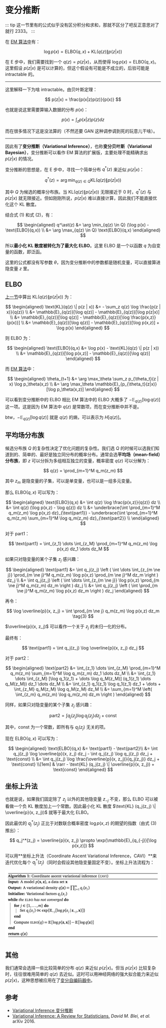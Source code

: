 # 变分推断

::: tip
这一节里有的公式似乎没有区分积分和求和，那就不区分了吧反正意思对了就行 2333。
:::


在 [EM 算法中](/ai/dl/pcg/parameters-learning-latent/#从-kl-散度来理解)有：

$$
\log p(x) = \text{ELBO}(q,x) + \text{KL}(q(z) \| p(z | x)) \tag{1}
$$

在 E 步中，我们需要找到一个 $q(z) = p(z | x)$，从而使得 $\log p(x) = \text{ELBO}(q,x)$。这里假设 $p(z | x)$ 是可以计算的，但这个假设有可能是不成立的，后验可能是 intractable 的。

---
这里解释一下为啥 intractable。由贝叶斯定理：

$$
p(z|x) = \frac{p(x|z)p(z)}{p(x)}
$$

也就是说这里需要算输入数据的分布 $p(x)$：

$$
p(x)=\int_z p(x|z)p(z) dz
$$


而在很多情况下这是没法算的（不然还要 GAN 这种调参调到死的玩意儿干啥）。

---


因此有了**变分推断（Variational Inference）**，也称**变分贝叶斯（Variational Bayesian）**，变分推断可以看作 EM 算法的扩展版，主要处理不能精确求出 $p(z|x)$ 的情况。

变分推断的思想是，在 E 步中，寻找一个简单分布 $q^\ast(z)$ 来近似 $p(z|x)$：

$$
q^\ast(z) = \arg \min_{q(z) \in Q} \text{KL}(q(z) \| p(z | x)) \tag{2}
$$

其中 $Q$ 为候选的概率分布族。当 $\text{KL}(q(z) \| p(z | x))$ 无限接近于 0 时，$q^\ast(z)$ 与 $p(z | x)$ 就无限接近。但如刚刚所说，$p(z|x)$ 难以直接计算，因此我们不能直接优化这个 KL 散度。

结合式 (1) 和式 (2)，有：

$$
\begin{aligned}
    q^\ast(z) &= \arg \min_{q(z) \in Q} (\log p(x) - \text{ELBO}(q,x)) \\
        &= \arg \max_{q(z) \in Q} \text{ELBO}(q,x)
\end{aligned}
$$

所以**最小化 KL 散度被转化为了最大化 ELBO**。这里 ELBO 是一个以函数 $q$ 为自变量的函数，即泛函。

这里的公式都没有写参数 $\theta$，因为变分推断中的参数都是随机变量，可以直接算进隐变量 $z$ 里。


## ELBO

[上一节](/ai/dl/pcg/parameters-learning-latent/#从-kl-散度来理解)中算出 $\text{KL}(q(z) \| p(z | x))$ 为：

$$
\begin{aligned}
    \text{KL}(q(z) \| p(z | x)) &= - \sum_z q(z) \log \frac{p(z | x)}{q(z)} \\
        &= \mathbb{E}_{q(z)}[\log q(z)] - \mathbb{E}_{q(z)}[\log p(z|x)] \\
        &= \mathbb{E}_{q(z)}[\log q(z)] - \mathbb{E}_{q(z)}[\log \frac{p(x,z)}{p(x)}] \\
        &= \mathbb{E}_{q(z)}[\log q(z)] - \mathbb{E}_{q(z)}[\log p(x,z)] + \log p(x)
\end{aligned}
$$

则 ELBO 为：

$$
\begin{aligned}
    \text{ELBO}(q,x) &= \log p(x) - \text{KL}(q(z) \| p(z | x)) \\
        &= \mathbb{E}_{q(z)}[\log p(x,z)] - \mathbb{E}_{q(z)}[\log q(z)]
\end{aligned}
$$

而 [EM 算法](/ai/dl/pcg/parameters-learning-latent/#em-算法)中：

$$
\begin{aligned}
    \theta_{t+1} &= \arg \max_\theta \sum_z p_{\theta_t}(z | x) \log p_\theta(x,z) \\
        &= \arg \max_\theta \mathbb{E}_{p_{\theta_t}(z|x)}[\log p_\theta(x,z)]
\end{aligned}
$$

可以看到变分推断中的 ELBO 相比 EM 算法中的 ELBO 大概多了 $- \mathbb{E}_{q(z)}[\log q(z)]$ 这一项。这是因为 EM 算法中 $q(z)$ 是常数项，而在变分推断中并不是。

btw，$- \mathbb{E}_{q(z)}[\log q(z)]$ 就是 $q(z)$ 的熵，可以表示为 $H[q(z)]$。

## 平均场分布族

候选分布族 $Q$ 的复杂性决定了优化问题的复杂性。我们选 $Q$ 的时候可以选我们知道到的、简单的、最好是独立同分布的概率分布。通常会选**平均场（mean-field）分布族**，即 $z$ 可以分拆为多组相互独立的变量，概率密度 $q(z)$ 可以分解为：

$$
q(z) = \prod_{m=1}^M q_m(z_m)
$$

其中 $z_m$ 是隐变量的子集，可以是单变量，也可以是一组多元变量。

那么 $\text{ELBO}(q,x)$ 可以写为：

$$
\begin{aligned}
    \text{ELBO}(q,x) &= \int q(z) \log \frac{p(x,z)}{q(z)} dz \\
        &= \int q(z) (\log p(x,z) - \log q(z)) dz \\
        &= \underbrace{\int \prod_{m=1}^M q_m(z_m) \log p(x,z) dz}_{\text{part1}} - \underbrace{\int \prod_{m=1}^M q_m(z_m) \sum_{m=1}^M \log q_m(z_m) dz}_{\text{part2}} \\
\end{aligned}
$$

对于 part1：

$$
\text{part1} = \int_{z_1} \dots \int_{z_M} \prod_{m=1}^M q_m(z_m) \log p(x,z) dz_1 \dots dz_M
$$

如果只对隐变量的某个子集 $z_j$ 感兴趣：

$$
\begin{aligned}
    \text{part1} &= \int q_j(z_j) \left ( \int \dots \int_{z_{m \ne j}} \prod_{m \ne j}^M q_m(z_m) \log p(x,z) \prod_{m \ne j}^M dz_m \right ) dz_j \\
        &= \int q_j(z_j) \left ( \int \dots \int_{z_{m \ne j}} \log p(x,z) \prod_{m \ne j}^M q_m(z_m) dz_m \right ) dz_j \\
        &= \int q_j(z_j) \left ( \int \prod_{m \ne j}^M q_m(z_m) \log p(x,z) dz_m \right ) dz_j
\end{aligned}
$$

再令：

$$
\log \overline{p}(x, z_j) = \int \prod_{m \ne j} q_m(z_m) \log p(x,z) dz_m \tag{3}
$$

$\overline{p}(x, z_j)$ 可以看作一个关于 $z_j$ 的未归一化的分布。

最终有：

$$
\text{part1} = \int q_j(z_j) \log \overline{p}(x, z_j) dz_j
$$


对于 part2：

$$
\begin{aligned}
    \text{part2} &= \int_{z_1} \dots \int_{z_M} \prod_{m=1}^M q_m(z_m) \sum_{m=1}^M \log q_m(z_m) dz_1 \dots dz_M \\
        &= \int_{z_1} \dots \int_{z_M} [\log q_1(z_1) + \dots \log q_M(z_M)] (q_1(z_1) \dots q_M(z_M)) dz_1 \dots dz_M \\
        &= \int_{z_1} q_1(z_1) \log q_1(z_1) dz_1 + \dots + \int_{z_M} q_M(z_M) \log q_M(z_M) dz_M \\
        &= \sum_{m=1}^M \left( \int_{z_m} q_m(z_m) \log q_m(z_m) dz_m \right )
\end{aligned}
$$

同样，如果只对隐变量的某个子集 $z_j$ 感兴趣：

$$
\text{part2} = \int q_j(z_j) \log q_j(z_j) dz_j + \text{const}
$$

其中，const 为一个常数，即所有与 $q_j(z_j)$ 无关的项。

现在 $\text{ELBO}(q,x)$ 可以写为：


$$
\begin{aligned}
    \text{ELBO}(q,x) &= \text{part1} - \text{part2}\\
        &= \int q_j(z_j) \log \overline{p}(x, z_j) dz_j - \int q_j(z_j) \log q_j(z_j) dz_j + \text{const} \\
        &= \int q_j(z_j) \log \frac{\overline{p}(x, z_j)}{q_j(z_j)} dz_j + \text{const} \\[1em]
        & \rarr - \text{KL} (q_j(z_j) \| \overline{p}(x, z_j)) + \text{const}
\end{aligned}
$$

## 坐标上升法

也就是说，如果我们固定除了 $z_j$ 以外的其他隐变量 $z_{-j}$ 不变，那么 ELBO 可以被看做一个负 KL 散度加上一个常数。因此最小化 KL 散度 $\text{KL} (q_j(z_j) \| \overline{p}(x, z_j))$ 就等于最大化 ELBO。

因此最优的 $q_j^*(z_j)$ 正比于对数联合概率密度 $\log p(x,z)$ 的期望的指数（由式 (3) 推出）：

$$
q_j^*(z_j) = \overline{p}(x, z_j) \propto \exp(\mathbb{E}_{q_{-j}}[\log p(x,z)])
$$


可以用**坐标上升法（Coordinate Ascent Variational Inference，CAVI）**来迭代优化每个 $q_j^*(z_j)$（同时会假设其他隐变量固定不变）。坐标上升法流程为：

![cavi](./img/cavi.png)


## 其他

我们通常会选择一些比较简单的分布 $q(z)$ 来近似 $p(z|x)$。但当 $p(z|x)$ 比较复杂时，往往很难用简单的 $q(z)$ 去近似。这时可以用神经网络的强大拟合能力来近似 $p(z|x)$，这种思想被应用在了[变分自编码器中](/ai/dl/generative-models/vae/)。

## 参考

- [Variational Inference 变分推断](https://www.jianshu.com/p/76e0ad0d8778)
- [Variational Inference: A Review for Statisticians.](https://arxiv.org/pdf/1601.00670.pdf) *David M. Blei, et al.* arXiv 2016.